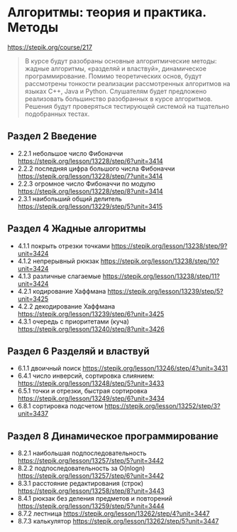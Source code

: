 # Алгоритмы: теория и практика. Методы
https://stepik.org/course/217
> В курсе будут разобраны основные алгоритмические методы: жадные алгоритмы, «разделяй и властвуй», динамическое программирование. Помимо теоретических основ, будут рассмотрены тонкости реализации рассмотренных алгоритмов на языках C++, Java и Python. Слушателям будет предложено реализовать большинство разобранных в курсе алгоритмов. Решения будут проверяться тестирующей системой на тщательно подобранных тестах.
## Раздел 2 Введение
- 2.2.1 небольшое число Фибоначчи https://stepik.org/lesson/13228/step/6?unit=3414
- 2.2.2 последняя цифра большого числа Фибоначчи https://stepik.org/lesson/13228/step/7?unit=3414
- 2.2.3 огромное число Фибоначчи по модулю https://stepik.org/lesson/13228/step/8?unit=3414
- 2.3.1 наибольший общий делитель https://stepik.org/lesson/13229/step/5?unit=3415
## Раздел 4 Жадные алгоритмы
- 4.1.1 покрыть отрезки точками https://stepik.org/lesson/13238/step/9?unit=3424
- 4.1.2 непрерывный рюкзак https://stepik.org/lesson/13238/step/10?unit=3424
- 4.1.3 различные слагаемые https://stepik.org/lesson/13238/step/11?unit=3424
- 4.2.1 кодирование Хаффмана https://stepik.org/lesson/13239/step/5?unit=3425
- 4.2.2 декодирование Хаффмана https://stepik.org/lesson/13239/step/6?unit=3425
- 4.3.1 очередь с приоритетами (куча) https://stepik.org/lesson/13240/step/8?unit=3426
## Раздел 6 Разделяй и властвуй
- 6.1.1 двоичный поиск https://stepik.org/lesson/13246/step/4?unit=3431
- 6.4.1 число инверсий, сортировка слиянием: https://stepik.org/lesson/13248/step/5?unit=3433
- 6.5.1 точки и отрезки, быстрая сортировка https://stepik.org/lesson/13249/step/6?unit=3434
- 6.8.1 сортировка подсчетом https://stepik.org/lesson/13252/step/3?unit=3437
## Раздел 8 Динамическое программирование
- 8.2.1 наибольшая подпоследовательность https://stepik.org/lesson/13257/step/5?unit=3442
- 8.2.2 подпоследовательность за O(nlogn) https://stepik.org/lesson/13257/step/6?unit=3442
- 8.3.1 расстояние редактирования (строк) https://stepik.org/lesson/13258/step/8?unit=3443
- 8.4.1 рюкзак без деления предметов и повторений https://stepik.org/lesson/13259/step/5?unit=3444
- 8.7.2 лестница https://stepik.org/lesson/13262/step/4?unit=3447
- 8.7.3 калькулятор https://stepik.org/lesson/13262/step/5?unit=3447
